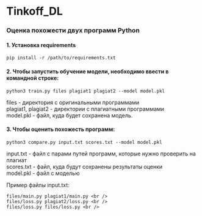 # Tinkoff_DL
### Оценка похожести двух программ Python

#### 1. Установка requirements
   
   ```
   pip install -r /path/to/requirements.txt 
   ```
   
#### 2. Чтобы запустить обучение модели, необходимо ввести в командной строке: 

   ```
   python3 train.py files plagiat1 plagiat2 --model model.pkl
   ```
   
   files - директория с оригинальными программами <br />
   plagiat1, plagiat2 - директории с плагиатными программами <br />
   model.pkl - файл, куда будет сохранена модель.

#### 3. Чтобы оценить похожесть программ:

   ```
   python3 compare.py input.txt scores.txt --model model.pkl
   ```
   
   input.txt - файл с парами путей программ, которые нужно проверить на плагиат <br />
   scores.txt - файл, куда будут сохранены результаты оценки <br />
   model.pkl - файл с моделью <br />
   
   Пример файлы input.txt: <br />
   
   ```
   files/main.py plagiat1/main.py <br />
   files/loss.py plagiat2/loss.py <br />
   files/loss.py files/loss.py <br />
   ```
